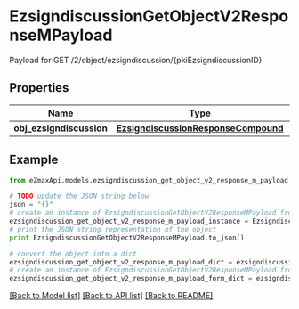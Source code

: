 # EzsigndiscussionGetObjectV2ResponseMPayload

Payload for GET /2/object/ezsigndiscussion/{pkiEzsigndiscussionID}

## Properties

Name | Type | Description | Notes
------------ | ------------- | ------------- | -------------
**obj_ezsigndiscussion** | [**EzsigndiscussionResponseCompound**](EzsigndiscussionResponseCompound.md) |  | 

## Example

```python
from eZmaxApi.models.ezsigndiscussion_get_object_v2_response_m_payload import EzsigndiscussionGetObjectV2ResponseMPayload

# TODO update the JSON string below
json = "{}"
# create an instance of EzsigndiscussionGetObjectV2ResponseMPayload from a JSON string
ezsigndiscussion_get_object_v2_response_m_payload_instance = EzsigndiscussionGetObjectV2ResponseMPayload.from_json(json)
# print the JSON string representation of the object
print EzsigndiscussionGetObjectV2ResponseMPayload.to_json()

# convert the object into a dict
ezsigndiscussion_get_object_v2_response_m_payload_dict = ezsigndiscussion_get_object_v2_response_m_payload_instance.to_dict()
# create an instance of EzsigndiscussionGetObjectV2ResponseMPayload from a dict
ezsigndiscussion_get_object_v2_response_m_payload_form_dict = ezsigndiscussion_get_object_v2_response_m_payload.from_dict(ezsigndiscussion_get_object_v2_response_m_payload_dict)
```
[[Back to Model list]](../README.md#documentation-for-models) [[Back to API list]](../README.md#documentation-for-api-endpoints) [[Back to README]](../README.md)


